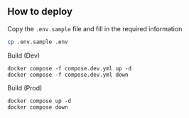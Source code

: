 ## How to deploy

Copy the `.env.sample` file and fill in the required information
```sh
cp .env.sample .env
```

Build (Dev)
```
docker compose -f compose.dev.yml up -d
docker compose -f compose.dev.yml down
```

Build (Prod)
```
docker compose up -d
docker compose down
```